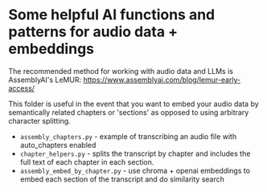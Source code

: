# Some helpful AI functions and patterns for audio data + embeddings

The recommended method for working with audio data and LLMs is AssemblyAI's LeMUR: https://www.assemblyai.com/blog/lemur-early-access/

This folder is useful in the event that you want to embed your audio data by semantically related chapters or 'sections' as opposed to using arbitrary character splitting.

- `assembly_chapters.py` - example of transcribing an audio file with auto_chapters enabled
- `chapter_helpers.py` - splits the transcript by chapter and includes the full text of each chapter in each section. 
- `assembly_embed_by_chapter.py` - use chroma + openai embeddings to embed each section of the transcript and do similarity search

